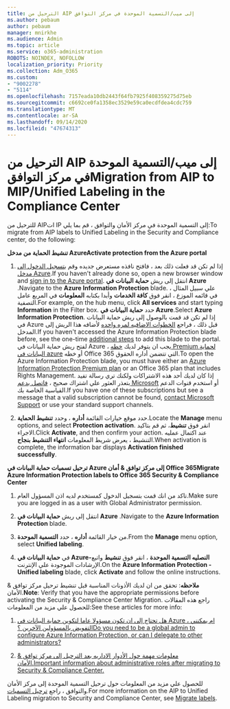 ```yaml
---
title: الترحيل من AIP إلى ميب/التسمية الموحدة في مركز التوافق
ms.author: pebaum
author: pebaum
manager: mnirkhe
ms.audience: Admin
ms.topic: article
ms.service: o365-administration
ROBOTS: NOINDEX, NOFOLLOW
localization_priority: Priority
ms.collection: Adm_O365
ms.custom:
- "9002278"
- "5114"
ms.openlocfilehash: 7157eada10db2443f64fb7925f408359275d75eb
ms.sourcegitcommit: c6692ce0fa1358ec3529e59ca0ecdfdea4cdc759
ms.translationtype: MT
ms.contentlocale: ar-SA
ms.lasthandoff: 09/14/2020
ms.locfileid: "47674313"
---
```

# <a name="migration-from-aip-to-mipunified-labeling-in-the-compliance-center"></a><span data-ttu-id="bb647-102">الترحيل من AIP إلى ميب/التسمية الموحدة في مركز التوافق</span><span class="sxs-lookup"><span data-stu-id="bb647-102">Migration from AIP to MIP/Unified Labeling in the Compliance Center</span></span>

<span data-ttu-id="bb647-103">للترحيل من AIPات IP إلى التسمية الموحدة في مركز الأمان والتوافق ، قم بما يلي:</span><span class="sxs-lookup"><span data-stu-id="bb647-103">To migrate from AIP labels to Unified Labeling in the Security and Compliance center, do the following:</span></span>

<span data-ttu-id="bb647-104">**تنشيط الحماية من مدخل Azure**</span><span class="sxs-lookup"><span data-stu-id="bb647-104">**Activate protection from the Azure portal**</span></span>

1. <span data-ttu-id="bb647-105">إذا لم تكن قد فعلت ذلك بعد ، فافتح نافذه مستعرض جديده وقم [بتسجيل الدخول إلى مدخل Azure](https://docs.microsoft.com/azure/information-protection/deploy-use/configure-policy#signing-in-to-the-azure-portal).</span><span class="sxs-lookup"><span data-stu-id="bb647-105">If you haven't already done so, open a new browser window and [sign in to the Azure portal](https://docs.microsoft.com/azure/information-protection/deploy-use/configure-policy#signing-in-to-the-azure-portal).</span></span> <span data-ttu-id="bb647-106">انتقل إلى ريش **حماية البيانات في Azure** .</span><span class="sxs-lookup"><span data-stu-id="bb647-106">Navigate to the **Azure Information Protection** blade.</span></span> <span data-ttu-id="bb647-107">علي سبيل المثال ، في قائمه الموزع ، انقر فوق **كافة الخدمات** وأبدا بكتابه **المعلومات** في المربع عامل التصفية.</span><span class="sxs-lookup"><span data-stu-id="bb647-107">For example, on the hub menu, click **All services** and start typing **Information** in the Filter box.</span></span> <span data-ttu-id="bb647-108">حدد **حماية البيانات في Azure**.</span><span class="sxs-lookup"><span data-stu-id="bb647-108">Select **Azure Information Protection**.</span></span> <span data-ttu-id="bb647-109">إذا لم تكن قد قمت بالوصول إلى ريش حماية البيانات في Azure قبل ذلك ، فراجع [الخطوات الاضافيه لمره واحده](https://docs.microsoft.com/azure/information-protection/deploy-use/configure-policy#to-access-the-azure-information-protection-blade-for-the-first-time) لأضافه هذا الريش إلى المدخل.</span><span class="sxs-lookup"><span data-stu-id="bb647-109">If you haven't accessed the Azure Information Protection blade before, see the one-time [additional steps](https://docs.microsoft.com/azure/information-protection/deploy-use/configure-policy#to-access-the-azure-information-protection-blade-for-the-first-time) to add this blade to the portal.</span></span> <span data-ttu-id="bb647-110">لفتح ريش حماية البيانات في Azure ، يجب ان يتوفر لديك [خطه Premium لحماية البيانات في azure](https://www.microsoft.com/cloud-platform/azure-information-protection-pricing) أو خطه Office 365 التي تتضمن أداره الحقوق.</span><span class="sxs-lookup"><span data-stu-id="bb647-110">To open the Azure Information Protection blade, you must have either an [Azure Information Protection Premium plan](https://www.microsoft.com/cloud-platform/azure-information-protection-pricing) or an Office 365 plan that includes Rights Management.</span></span> <span data-ttu-id="bb647-111">إذا كان لديك أحد هذه الاشتراكات ولكنك تري رسالة تفيد بتعذر العثور علي اشتراك صحيح ، [فاتصل بدعم Microsoft](https://docs.microsoft.com/azure/information-protection/get-started/information-support#to-contact-microsoft-support) أو استخدم قنوات الدعم القياسية الخاصة بك.</span><span class="sxs-lookup"><span data-stu-id="bb647-111">If you have one of these subscriptions but see a message that a valid subscription cannot be found, [contact Microsoft Support](https://docs.microsoft.com/azure/information-protection/get-started/information-support#to-contact-microsoft-support) or use your standard support channels.</span></span>

2. <span data-ttu-id="bb647-112">حدد موقع خيارات القائمة **أداره** ، وحدد **تنشيط الحماية**.</span><span class="sxs-lookup"><span data-stu-id="bb647-112">Locate the **Manage** menu options, and select **Protection activation**.</span></span> <span data-ttu-id="bb647-113">انقر فوق **تنشيط**، ثم قم بتاكيد الاجراء.</span><span class="sxs-lookup"><span data-stu-id="bb647-113">Click **Activate**, and then confirm your action.</span></span> <span data-ttu-id="bb647-114">عند اكتمال عمليه التنشيط ، يعرض شريط المعلومات **انتهاء التنشيط بنجاح**.</span><span class="sxs-lookup"><span data-stu-id="bb647-114">When activation is complete, the information bar displays **Activation finished successfully**.</span></span>

<span data-ttu-id="bb647-115">**ترحيل تسميات حماية البيانات في Azure إلى مركز توافق & أمان Office 365**</span><span class="sxs-lookup"><span data-stu-id="bb647-115">**Migrate Azure Information Protection labels to Office 365 Security & Compliance Center**</span></span>

1. <span data-ttu-id="bb647-116">تاكد من انك قمت بتسجيل الدخول كمستخدم لديه اذن المسؤول العام.</span><span class="sxs-lookup"><span data-stu-id="bb647-116">Make sure you are logged in as a user with Global Administrator permission.</span></span>

2. <span data-ttu-id="bb647-117">انتقل إلى ريش **حماية البيانات في Azure** .</span><span class="sxs-lookup"><span data-stu-id="bb647-117">Navigate to the **Azure Information Protection** blade.</span></span>

3. <span data-ttu-id="bb647-118">من خيار القائمة **أداره** ، حدد **التسمية الموحدة**.</span><span class="sxs-lookup"><span data-stu-id="bb647-118">From the **Manage** menu option, select **Unified labeling**.</span></span>

4. <span data-ttu-id="bb647-119">في **حماية البيانات في Azure-النصليه التسمية الموحدة** ، انقر فوق **تنشيط** واتبع الإرشادات الموجودة علي الإنترنت.</span><span class="sxs-lookup"><span data-stu-id="bb647-119">On the **Azure Information Protection - Unified labeling** blade, click **Activate** and follow the online instructions.</span></span>

<span data-ttu-id="bb647-120">**ملاحظه**: تحقق من ان لديك الأذونات المناسبة قبل تنشيط ترحيل مركز توافق & الأمان.</span><span class="sxs-lookup"><span data-stu-id="bb647-120">**Note**: Verify that you have the appropriate permissions before activating the Security & Compliance Center Migration.</span></span> <span data-ttu-id="bb647-121">راجع هذه المقالات للحصول علي مزيد من المعلومات:</span><span class="sxs-lookup"><span data-stu-id="bb647-121">See these articles for more info:</span></span>

1. [<span data-ttu-id="bb647-122">هل تحتاج إلى ان تكون مسؤولا عاما لتكوين حماية البيانات في Azure ، ام يمكنني التفويض بالمسؤولين الآخرين ؟</span><span class="sxs-lookup"><span data-stu-id="bb647-122">Do you need to be a global admin to configure Azure Information Protection, or can I delegate to other administrators?</span></span>](https://docs.microsoft.com/azure/information-protection/faqs#do-you-need-to-be-a-global-admin-to-configure-azure-information-protection-or-can-i-delegate-to-other-administrators)

2. [<span data-ttu-id="bb647-123">معلومات مهمة حول الأدوار الاداريه بعد الترحيل إلى مركز توافق & الأمان.</span><span class="sxs-lookup"><span data-stu-id="bb647-123">Important information about administrative roles after migrating to Security & Compliance Center.</span></span>](https://docs.microsoft.com/azure/information-protection/configure-policy-migrate-labels#important-information-about-administrative-roles)

<span data-ttu-id="bb647-124">للحصول علي مزيد من المعلومات حول ترحيل التسمية الموحدة إلى مركز الأمان والتوافق ، راجع [ترحيل التسميات](https://docs.microsoft.com/azure/information-protection/configure-policy-migrate-labels).</span><span class="sxs-lookup"><span data-stu-id="bb647-124">For more information on the AIP to Unified Labeling migration to Security and Compliance Center, see [Migrate labels](https://docs.microsoft.com/azure/information-protection/configure-policy-migrate-labels).</span></span>
